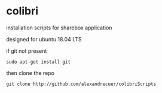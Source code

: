 # colibri

installation scripts for sharebox application

designed for ubuntu 18.04 LTS

if git not present
```
sudo apt-get install git
```
then clone the repo
```
git clone http://github.com/alexandrecuer/colibriScripts

```
